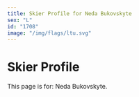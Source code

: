 ```yaml
---
title: Skier Profile for Neda Bukovskyte
sex: "L"
id: "1708"
image: "/img/flags/ltu.svg" 
---
```


# Skier Profile

This page is for: Neda Bukovskyte.
    